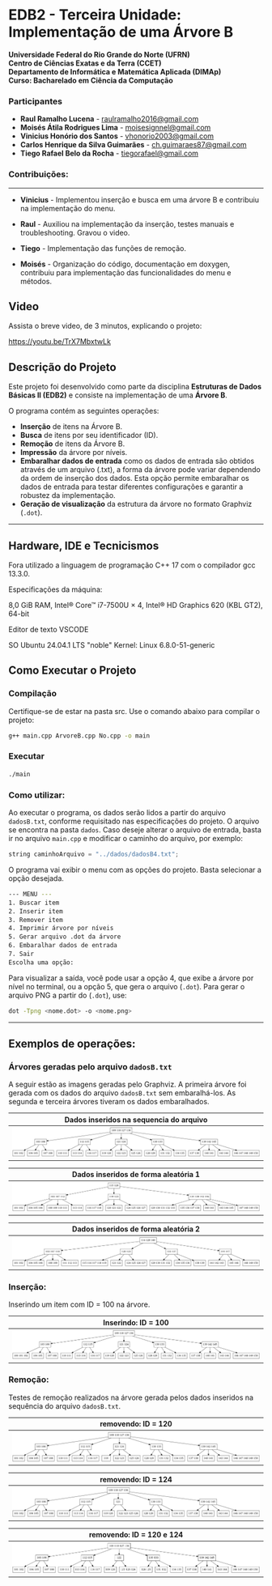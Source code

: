 # EDB2 - Terceira Unidade: Implementação de uma Árvore B

**Universidade Federal do Rio Grande do Norte (UFRN)**  
**Centro de Ciências Exatas e da Terra (CCET)**  
**Departamento de Informática e Matemática Aplicada (DIMAp)**  
**Curso: Bacharelado em Ciência da Computação**  

### Participantes
- **Raul Ramalho Lucena** - raulramalho2016@gmail.com
- **Moisés Átila Rodrigues Lima** - moisesignnel@gmail.com
- **Vinicius Honório dos Santos** - vhonorio2003@gmail.com
- **Carlos Henrique da Silva Guimarães** - ch.guimaraes87@gmail.com
- **Tiego Rafael Belo da Rocha** - tiegorafael@gmail.com

### Contribuições:
---
- **Vinicius** - Implementou inserção e busca em uma árvore B e contribuiu na implementação do menu.

- **Raul** - Auxiliou na implementação da inserção, testes manuais e troubleshooting. Gravou o video.

- **Tiego** - Implementação das funções de remoção.

- **Moisés** - Organização do código, documentação em doxygen, contribuiu para implementação das funcionalidades do menu e métodos.
## Video

Assista o breve video, de 3 minutos, explicando o projeto: 

https://youtu.be/TrX7MbxtwLk


## Descrição do Projeto
Este projeto foi desenvolvido como parte da disciplina **Estruturas de Dados Básicas II (EDB2)** e consiste na implementação de uma **Árvore B**.


O programa contém as seguintes operações:
- **Inserção** de itens na Árvore B.
- **Busca** de itens por seu identificador (ID).
- **Remoção** de itens da Árvore B.
- **Impressão** da árvore por níveis.
- **Embaralhar dados de entrada** como os dados de entrada são obtidos através de um arquivo (.txt), a forma da árvore pode variar dependendo da ordem de inserção dos dados. Esta opção permite embaralhar os dados de entrada para testar diferentes configurações e garantir a robustez da implementação.
- **Geração de visualização** da estrutura da árvore no formato Graphviz (`.dot`).

---
## Hardware, IDE e Tecnicismos

Fora utilizado a linguagem de programação C++ 17 com o compilador gcc 13.3.0.

Especificações da máquina:

8,0 GiB RAM, Intel® Core™ i7-7500U × 4, Intel® HD Graphics 620 (KBL GT2), 64-bit

Editor de texto VSCODE

SO Ubuntu 24.04.1 LTS "noble"
Kernel: Linux 6.8.0-51-generic

## Como Executar o Projeto

### Compilação
Certifique-se de estar na pasta src. Use o comando abaixo para compilar o projeto:  
```bash
g++ main.cpp ArvoreB.cpp No.cpp -o main
```
### Executar
```bash
./main
```
### Como utilizar:
Ao executar o programa, os dados serão lidos a partir do arquivo `dadosB.txt`, conforme requisitado nas especificações do projeto. O arquivo se encontra na pasta `dados`. Caso deseje alterar o arquivo de entrada, basta ir no arquivo `main.cpp` e modificar o caminho do arquivo, por exemplo:
```cpp
string caminhoArquivo = "../dados/dadosB4.txt";
```
O programa vai exibir o menu com as opções do projeto. Basta selecionar a opção desejada. 
```bash
--- MENU ---
1. Buscar item
2. Inserir item
3. Remover item
4. Imprimir árvore por níveis
5. Gerar arquivo .dot da árvore
6. Embaralhar dados de entrada
7. Sair
Escolha uma opção: 
```
Para visualizar a saída, você pode usar a opção 4, que exibe a árvore por nível no terminal, ou a opção 5, que gera o arquivo (`.dot`). Para gerar o arquivo PNG a partir do (`.dot`), use:
```bash
dot -Tpng <nome.dot> -o <nome.png>
```
---
## Exemplos de operações:
### Árvores geradas pelo arquivo `dadosB.txt`
A seguir estão as imagens geradas pelo Graphviz. A primeira árvore foi gerada com os dados do arquivo `dadosB.txt` sem embaralhá-los. As segunda e terceira árvores tiveram os dados embaralhados.

| **Dados inseridos na sequencia do arquivo**                |
|------------------------------------|
| ![Antes](imagens/dadosB.png) |

| **Dados inseridos de forma aleatória 1**                |
|------------------------------------|
| ![Antes](imagens/dadosBRandom.png) |

| **Dados inseridos de forma aleatória 2**                |
|------------------------------------|
| ![Antes](imagens/dadosBRandom2.png) |
### Inserção:
Inserindo um item com ID = 100 na árvore.

| **Inserindo: ID = 100**                |
|------------------------------------|
| ![Antes](imagens/inserir100.png) |

### Remoção:
Testes de remoção realizados na árvore gerada pelos dados inseridos na sequência do arquivo `dadosB.txt`.

| **removendo: ID = 120**            |
|------------------------------------|
| ![Antes](imagens/remove120.png) |

| **removendo: ID = 124**            |
|------------------------------------|
| ![Antes](imagens/remove124.png) |

| **removendo: ID = 120 e 124**      |
|------------------------------------|
| ![Antes](imagens/rmv124e120.png) |




